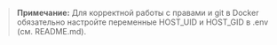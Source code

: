 > **Примечание:** Для корректной работы с правами и git в Docker обязательно настройте переменные HOST_UID и HOST_GID в .env (см. README.md).
